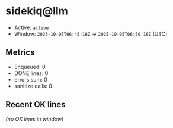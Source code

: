 # sidekiq@llm

- Active: `active`
- Window: `2025-10-05T06:45:16Z` → `2025-10-05T06:50:16Z` (UTC)

## Metrics
- Enqueued: 0
- DONE lines: 0
- errors sum: 0
- sanitize calls: 0

## Recent OK lines
_(no OK lines in window)_
